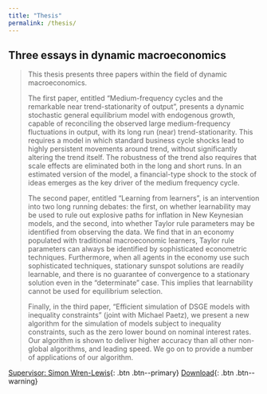 ```yaml
---
title: "Thesis"
permalink: /thesis/
---
```

## Three essays in dynamic macroeconomics
> This thesis presents three papers within the field of dynamic macroeconomics.
>
> The first paper, entitled “Medium-frequency cycles and the remarkable near trend-stationarity of output”, presents a dynamic stochastic general equilibrium model with endogenous growth, capable of reconciling the observed large medium-frequency fluctuations in output, with its long run (near) trend-stationarity. This requires a model in which standard business cycle shocks lead to highly persistent movements around trend, without significantly altering the trend itself. The robustness of the trend also requires that scale effects are eliminated both in the long and short runs. In an estimated version of the model, a financial-type shock to the stock of ideas emerges as the key driver of the medium frequency cycle.
> 
> The second paper, entitled “Learning from learners”, is an intervention into two long running debates: the first, on whether learnability may be used to rule out explosive paths for inflation in New Keynesian models, and the second, into whether Taylor rule parameters may be identified from observing the data. We find that in an economy populated with traditional macroeconomic learners, Taylor rule parameters can always be identified by sophisticated econometric techniques. Furthermore, when all agents in the economy use such sophisticated techniques, stationary sunspot solutions are readily learnable, and there is no guarantee of convergence to a stationary solution even in the “determinate” case. This implies that learnability cannot be used for equilibrium selection.
>
> Finally, in the third paper, “Efficient simulation of DSGE models with inequality constraints” (joint with Michael Paetz), we present a new algorithm for the simulation of models subject to inequality constraints, such as the zero lower bound on nominal interest rates. Our algorithm is shown to deliver higher accuracy than all other non-global algorithms, and leading speed. We go on to provide a number of applications of our algorithm.

[Supervisor: Simon Wren-Lewis](https://www.economics.ox.ac.uk/other-economists-in-oxford/simon-wren-lewis){: .btn .btn--primary} [Download](/assets/files/DPhil.pdf){: .btn .btn--warning}
